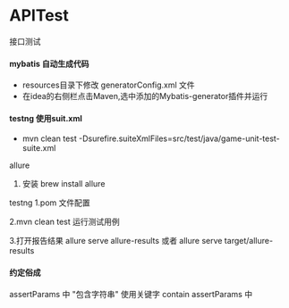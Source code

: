# APITest
接口测试

#### mybatis 自动生成代码
- resources目录下修改 generatorConfig.xml 文件
- 在idea的右侧栏点击Maven,选中添加的Mybatis-generator插件并运行









#### testng 使用suit.xml
- mvn clean test -Dsurefire.suiteXmlFiles=src/test/java/game-unit-test-suite.xml






allure

1. 安装
brew install allure





testng 
1.pom 文件配置

2.mvn clean test 运行测试用例


3.打开报告结果
allure serve allure-results  或者  allure serve target/allure-results


#### 约定俗成
assertParams 中 "包含字符串" 使用关键字  contain
assertParams 中
